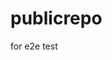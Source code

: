 # publicrepo
for e2e test






























































































































































































































































































































































































































































































































































































































































































































































































































































































































































































































































































































































































































































































































































































































































































































































































































































































































































































































































































































































































































































































































































































































































































































































































































































































































































































































